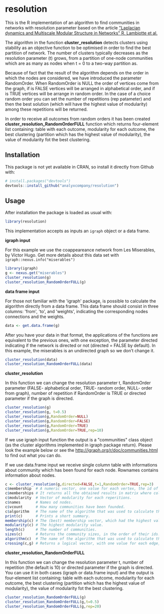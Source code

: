 # resolution
This is the R implementation of an algorithm to find communities in networks with resolution parameter based on the article ["Laplacian dynamics and Multiscale Modular Structure in Networks" R. Lambiotte et al.](http://arxiv.org/pdf/0812.1770.pdf)

The algorithm in the function **cluster_resolution** detects clusters using stability as an objective function to be optimised in order to find the best partition of network. The number of clusters typically decreases as the resolution parameter (t) grows, from a partition of one-node communities which are as many as nodes when t = 0 to a two-way partition as.

Because of fact that the result of the algorithm depends on the order in which the nodes are considered, we have introduced the parameter RandomOrder. When RandomOrder is NULL the order of vertices come from the graph, if is FALSE vertices will be arranged in alphabetical order, and if is TRUE vertices will be arrange in random order. In the case of a choice random order you can set the number of repetitions (rep patameter) and then the best solution (which will have the highest value of modularity) among these repetitions will be returned. 

In order to receive all outcomes from random orders it has been created **cluster_resolution_RandomOrderFULL** function which returns four-element list containing: table with each outcome, modularity for each outcome, the best clustering (partition which has the highest value of modularity), the value of modularity fot the best clustering.

## Installation
This package is not yet available in CRAN, so install it directly from Github with:

```R
# install.packages("devtools")
devtools::install_github("analyxcompany/resolution")
```

## Usage

After installation the package is loaded as usual with:

```R
library(resolution)
```

This implementation accepts as inputs an `igraph` object or a data frame.

**igraph input**

For this example we use the coappeareance network from Les Miserables, by Victor Hugo. Get more details about this data set with `igraph::nexus.info("miserables")`

```R
library(igraph) 
g <- nexus.get("miserables")
cluster_resolution(g)
cluster_resolution_RandomOrderFULL(g)
```

**data frame input**

For those not familiar with the 'igraph' package, is possible to calculate the algorithm directly from a data frame. This data frame should consist in three columns: 'from', 'to', and 'weights', indicating the corresponding nodes connections and the weights.

```R
data <- get.data.frame(g)
```

After you have your data in that format, the applications of the functions are equivalent to the previous ones, with one exception, the parameter directed indicating if the network is directed or not (directed = FALSE by default).
In this example, the miserables is an undirected graph so we don’t change it.

```R
cluster_resolution(data)
cluster_resolution_RandomOrderFULL(data)
```

**cluster_resolution**

In this function we can change the resolution parameter t, RandomOrder parameter (FALSE- alphabetical order, TRUE- random order, NULL- order from graph), number of repetition if RandomOrder is TRUE or directed parameter if the graph is directed.

```R
cluster_resolution(g)
cluster_resolution(g, t=0.5)
cluster_resolution(g,RandomOrder=NULL)
cluster_resolution(g,RandomOrder=FALSE)
cluster_resolution(g,RandomOrder=TRUE)
cluster_resolution(g,RandomOrder=TRUE,rep=10)
```

If we use igraph input function the output is a "communities" class object (as the cluster algorithms implemented in igraph package return). Please look the example below or see the http://igraph.org/r/doc/communities.html to find out what you can do.

If we use data.frame input we receive single column table with informations about community which has been found for each node. Rownames contains information about nodes.

```R
c <- cluster_resolution(g,directed=FALSE,t=1,RandomOrder=TRUE,rep=3)
c$membership  # A numeric vector, one value for each vertex, the id of its community.
c$memberships # It returns all the obtained results in matrix where columns corespond to the vertices and rows to the repetitions.
c$modularity  # Vector of modularity for each reperitions.
c$names       # Names od nodes.
c$vcount      # How many communities have been founded.
c$algorithm   # The name of the algorithm that was used to calculate the community structure
print(c)      # Prints a short summary.
membership(c) # The (best) membership vector, which had the highest value of modularity.
modularity(c) # The highest modularity value.
length(c)     # The number of communities.
sizes(c)      # Returns the community sizes, in the order of their ids.
algorithm(c)  # The name of the algorithm that was used to calculate the community structure.
crossing(c,g) # Returns a logical vector, with one value for each edge, ordered according to the edge ids. The value is TRUE iff the edge connects two different communities, according to the (best) membership vector, as returned by membership().

```

**cluster_resolution_RandomOrderFULL**

In this function we can change the resolution parameter t, number of repetition (the default is 10) or directed parameter if the graph is directed. You can use it in both cases (igraph or data.frame input) and the output is four-element list containing: table with each outcome, modularity for each outcome, the best clustering (partition which has the highest value of modularity), the value of modularity fot the best clustering.

```R
cluster_resolution_RandomOrderFULL(g)
cluster_resolution_RandomOrderFULL(g,t=0.5)
cluster_resolution_RandomOrderFULL(g,rep=20)
```

